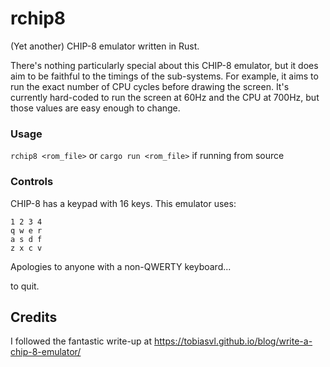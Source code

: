 # rchip8

(Yet another) CHIP-8 emulator written in Rust.

There's nothing particularly special about this CHIP-8 emulator, but it does aim to be faithful to the timings
of the sub-systems. For example, it aims to run the exact number of CPU cycles before drawing the screen. It's
currently hard-coded to run the screen at 60Hz and the CPU at 700Hz, but those values are easy enough to change.

### Usage
`rchip8 <rom_file>` or `cargo run <rom_file>` if running from source

### Controls
CHIP-8 has a keypad with 16 keys. This emulator uses:

```
1 2 3 4
q w e r
a s d f
z x c v
```

Apologies to anyone with a non-QWERTY keyboard...

<Esc> to quit.

## Credits
I followed the fantastic write-up at https://tobiasvl.github.io/blog/write-a-chip-8-emulator/
